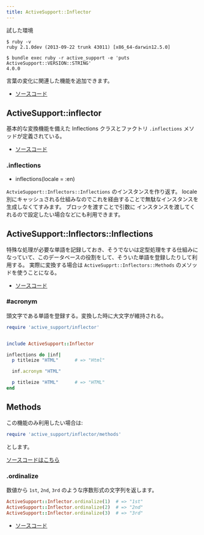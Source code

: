 ```yaml
---
title: ActiveSupport::Inflector
---
```



試した環境

```
$ ruby -v
ruby 2.1.0dev (2013-09-22 trunk 43011) [x86_64-darwin12.5.0]
```

```
$ bundle exec ruby -r active_support -e 'puts ActiveSupport::VERSION::STRING'
4.0.0
```

言葉の変化に関連した機能を追加できます。

* [ソースコード](https://github.com/rails/rails/blob/master/activesupport/lib/active_support/inflector.rb)


ActiveSupport::inflector
--------------------------------------------------------------------------------

基本的な変換機能を備えた Inflections クラスとファクトリ `.inflections` メソッドが定義されている。

* [ソースコード](https://github.com/rails/rails/blob/master/activesupport/lib/active_support/inflector/inflections.rb#L9-L155)

### .inflections

* inflections(locale = :en)

`ActvieSupport::Inflectors::Inflections` のインスタンスを作り返す。
locale別にキャッシュされる仕組みなのでこれを経由することで無駄なインスタンスを生成しなくてすみます。
ブロックを渡すことで引数に インスタンスを渡してくれるので設定したい場合などにも利用できます。


ActiveSupport::Inflectors::Inflections
--------------------------------------------------------------------------------

特殊な処理が必要な単語を記録しておき、そうでないは定型処理をする仕組みになっていて、このデータベースの役割をして、そういた単語を登録したりして利用する。
実際に変換する場合は `ActiveSupprt::Inflectors::Methods` のメソッドを使うことになる。

* [ソースコード](https://github.com/rails/rails/blob/master/activesupport/lib/active_support/inflector/inflections.rb#L9-L193)

### #acronym

頭文字である単語を登録する。変換した時に大文字が維持される。

```ruby
require 'active_support/inflector'


include ActiveSupport::Inflector

inflections do |inf|
  p titleize "HTML"      # => "Html"

  inf.acronym "HTML"

  p titleize "HTML"      # => "HTML"
end
```


Methods
--------------------------------------------------------------------------------

この機能のみ利用したい場合は:

```ruby
require 'active_support/inflector/methods'
```

とします。

[ソースコードはこちら](https://github.com/rails/rails/blob/v4.0.0.rc1/activesupport/lib/active_support/inflector/methods.rb)

### .ordinalize

数値から `1st`, `2nd`, `3rd` のような序数形式の文字列を返します。

```ruby
ActiveSupport::Inflector.ordinalize(1)  # => "1st"
ActiveSupport::Inflector.ordinalize(2)  # => "2nd"
ActiveSupport::Inflector.ordinalize(3)  # => "3rd"
```

* [ソースコード](https://github.com/rails/rails/blob/v4.0.0.rc1/activesupport/lib/active_support/inflector/methods.rb#L277-L299)

